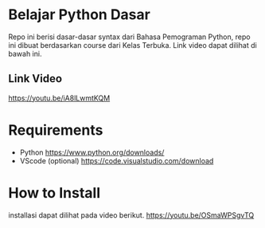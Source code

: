 # Belajar Python Dasar

Repo ini berisi dasar-dasar syntax dari Bahasa Pemograman Python,
repo ini dibuat berdasarkan course dari Kelas Terbuka. Link video
dapat dilihat di bawah ini.

## Link Video

https://youtu.be/iA8lLwmtKQM

# Requirements 

- Python https://www.python.org/downloads/
- VScode (optional) https://code.visualstudio.com/download

# How to Install
installasi dapat dilihat pada video berikut. https://youtu.be/OSmaWPSgvTQ


